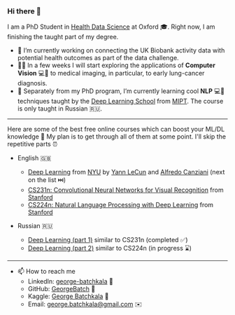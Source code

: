 ### Hi there 👋

I am a PhD Student in [Health Data Science](https://www.bdi.ox.ac.uk/study/cdt) at Oxford 🎓.
Right now, I am finishing the taught part of my degree.

- 🔭 I’m currently working on connecting the UK Biobank activity data with potential health outcomes as part of the data challenge.
- 🔭🔭 In a few weeks I will start exploring the applications of **Computer Vision** 💻👀 to medical imaging, in particular, to early lung-cancer diagnosis.
- 🌱 Separately from my PhD program, I’m currently learning cool **NLP** 💻💬 techniques taught by the [Deep Learning School](https://www.dlschool.org/advanced-track) from [MIPT](https://mipt.ru/english/). The course is only taught in Russian 🇷🇺.

----

Here are some of the best free online courses which can boost your ML/DL knowledge 🚀 My plan is to get through all of them at some point. I'll skip the repetitive parts ⏰
- English 🇬🇧
  - [Deep Learning](https://atcold.github.io/pytorch-Deep-Learning/) from [NYU](https://www.nyu.edu/admissions.html) by [Yann LeCun](https://twitter.com/ylecun) and [Alfredo Canziani](https://twitter.com/alfcnz) (next on the list ⏭️)
  - [CS231n: Convolutional Neural Networks for Visual Recognition](http://cs231n.stanford.edu/) from [Stanford](https://www.stanford.edu)
  - [CS224n: Natural Language Processing with Deep Learning](http://web.stanford.edu/class/cs224n/) from [Stanford](https://www.stanford.edu)

- Russian 🇷🇺
    - [Deep Learning (part 1)](https://stepik.org/course/91157/promo) similar to CS231n (completed ✅)
    - [Deep Learning (part 2)](https://stepik.org/course/92488/syllabus) similar to CS224n (in progress :hourglass:)

----

- 📫 How to reach me
  - LinkedIn: [george-batchkala](https://www.linkedin.com/in/george-batchkala/) 🔗
  - GitHub: [GeorgeBatch](https://github.com/GeorgeBatch) 🔗
  - Kaggle: [George Batchkala](https://www.kaggle.com/gbatchkala) 🔗
  - Email: george.batchkala@gmail.com ✉️

<!--
**GeorgeBatch/GeorgeBatch** is a ✨ _special_ ✨ repository because its `README.md` (this file) appears on your GitHub profile.

Here are some ideas to get you started:

- 🔭 I’m currently working on ...
- 🌱 I’m currently learning ...
- 👯 I’m looking to collaborate on ...
- 🤔 I’m looking for help with ...
- 💬 Ask me about ...
- 📫 How to reach me: ...
- 😄 Pronouns: ...
- ⚡ Fun fact: ...
-->
